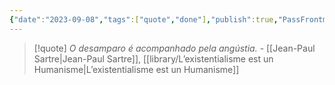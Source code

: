 ```yaml
---
{"date":"2023-09-08","tags":["quote","done"],"publish":true,"PassFrontmatter":true}
---
```


> [!quote] *O desamparo é acompanhado pela angústia.*
> \- [[Jean-Paul Sartre\|Jean-Paul Sartre]], [[library/L’existentialisme est un Humanisme\|L’existentialisme est un Humanisme]] 
